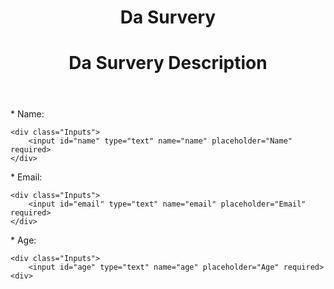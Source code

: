 <!DOCTYPE html>
<html>
<link rel="stylesheet" type="text/css" href="Survey Form CSS.css">

<body>

<header>
    <h1 id="title"> Da Survery<h1>
    <p id="description"> Da Survery Description</p>
</header>

<form id="survey-form">

<div class="Row">
    <div class="Labels">
        <label id="name-label" for="name">* Name: </label>
    </div>

    <div class="Inputs">
        <input id="name" type="text" name="name" placeholder="Name" required>
    </div>
</div>

<div class="Row">
    <div class="Labels">
        <label id="email-label" for="email">* Email: </label>
    </div>    
        
    <div class="Inputs">
        <input id="email" type="text" name="email" placeholder="Email" required>
    </div>
</div>

<div class="Row">
    <div class="Labels">
        <label id="age-label" for="age">* Age: </label>
    </div>    
        
    <div class="Inputs">
        <input id="age" type="text" name="age" placeholder="Age" required>
    <div>
</div>















</form>
</body>
</html>
